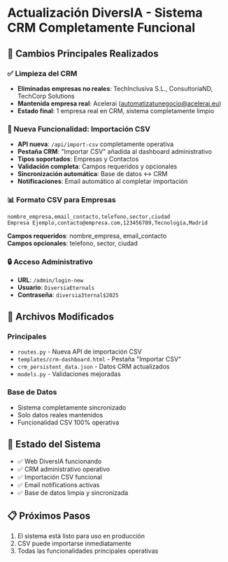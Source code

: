 # Actualización DiversIA - Sistema CRM Completamente Funcional

## 🎯 Cambios Principales Realizados

### ✅ Limpieza del CRM
- **Eliminadas empresas no reales**: TechInclusiva S.L., ConsultoríaND, TechCorp Solutions
- **Mantenida empresa real**: Acelerai (automatizatunegocio@acelerai.eu)
- **Estado final**: 1 empresa real en CRM, sistema completamente limpio

### 🔧 Nueva Funcionalidad: Importación CSV
- **API nueva**: `/api/import-csv` completamente operativa
- **Pestaña CRM**: "Importar CSV" añadida al dashboard administrativo
- **Tipos soportados**: Empresas y Contactos
- **Validación completa**: Campos requeridos y opcionales
- **Sincronización automática**: Base de datos ↔ CRM
- **Notificaciones**: Email automático al completar importación

### 📊 Formato CSV para Empresas
```csv
nombre_empresa,email_contacto,telefono,sector,ciudad
Empresa Ejemplo,contacto@empresa.com,123456789,Tecnología,Madrid
```

**Campos requeridos**: nombre_empresa, email_contacto  
**Campos opcionales**: telefono, sector, ciudad

### 🔒 Acceso Administrativo
- **URL**: `/admin/login-new`
- **Usuario**: `DiversiaEternals`
- **Contraseña**: `diversia3ternal$2025`

## 📁 Archivos Modificados

### Principales
- `routes.py` - Nueva API de importación CSV
- `templates/crm-dashboard.html` - Pestaña "Importar CSV"
- `crm_persistent_data.json` - Datos CRM actualizados
- `models.py` - Validaciones mejoradas

### Base de Datos
- Sistema completamente sincronizado
- Solo datos reales mantenidos
- Funcionalidad CSV 100% operativa

## 🚀 Estado del Sistema
- ✅ Web DiversIA funcionando
- ✅ CRM administrativo operativo
- ✅ Importación CSV funcional
- ✅ Email notifications activas
- ✅ Base de datos limpia y sincronizada

## 📋 Próximos Pasos
1. El sistema está listo para uso en producción
2. CSV puede importarse inmediatamente
3. Todas las funcionalidades principales operativas
